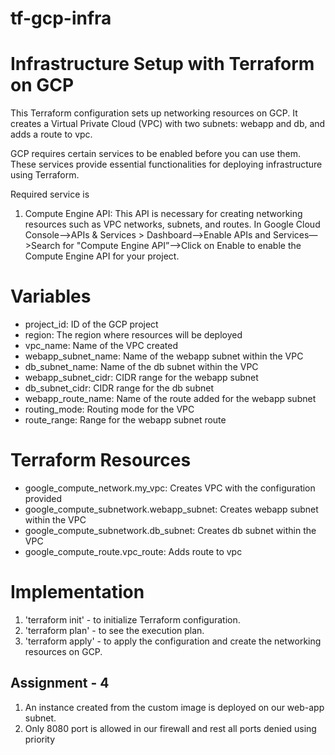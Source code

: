 # tf-gcp-infra

# Infrastructure Setup with Terraform on GCP

This Terraform configuration sets up networking resources on GCP. It creates a Virtual Private Cloud (VPC) with two subnets: webapp and db, and adds a route to vpc.

GCP requires certain services to be enabled before you can use them. These services provide essential functionalities for deploying infrastructure using Terraform. 

Required service is
1. Compute Engine API: This API is necessary for creating networking resources such as VPC networks, subnets, and routes.
In Google Cloud Console—>APIs & Services > Dashboard—>Enable APIs and Services—>Search for "Compute Engine API”—>Click on Enable to enable the Compute Engine API for your project.

# Variables

- project_id: ID of the GCP project
- region: The region where resources will be deployed
- vpc_name: Name of the VPC created
- webapp_subnet_name: Name of the webapp subnet within the VPC
- db_subnet_name: Name of the db subnet within the VPC
- webapp_subnet_cidr: CIDR range for the webapp subnet
- db_subnet_cidr: CIDR range for the db subnet
- webapp_route_name: Name of the route added for the webapp subnet
- routing_mode: Routing mode for the VPC 
- route_range: Range for the webapp subnet route

# Terraform Resources

- google_compute_network.my_vpc: Creates VPC with the configuration provided
- google_compute_subnetwork.webapp_subnet: Creates webapp subnet within the VPC
- google_compute_subnetwork.db_subnet: Creates db subnet within the VPC
- google_compute_route.vpc_route: Adds route to vpc

# Implementation

1. 'terraform init' - to initialize Terraform configuration.
2. 'terraform plan' - to see the execution plan.
3. 'terraform apply' - to apply the configuration and create the networking resources on GCP.


## Assignment - 4
 
1. An instance created from the custom image is deployed on our web-app subnet.
2. Only 8080 port is allowed in our firewall and rest all ports denied using priority

